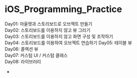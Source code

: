 # iOS_Programming_Practice





Day01: 아울렛과 스토리보드로 오브젝트 만들기  
Day02: 스토리보드를 이용하지 않고 뷰 그리기  
Day03: 스토리보드를 이용하지 않고 화면 구성 및 조작하기   
Day04: 스토리보드를 이용하여 오브젝트 연습하기 
Day05: 테이블 뷰  
Day06: 콜렉션 뷰  
Day07: 커스텀 UI / 커스텀 클래스  
Day08: 라이브러리 

-

